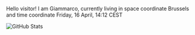 Hello visitor! I am Giammarco, currently living in space coordinate Brussels and time coordinate Friday, 16 April, 14:12 CEST

![GitHub Stats](https://github-readme-stats.vercel.app/api?username=grcasanova)
